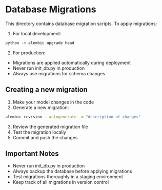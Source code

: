 # Database Migrations

This directory contains database migration scripts. To apply migrations:

1. For local development:

```bash
python -m alembic upgrade head
```

2. For production:

- Migrations are applied automatically during deployment
- Never run init_db.py in production
- Always use migrations for schema changes

## Creating a new migration

1. Make your model changes in the code
2. Generate a new migration:

```bash
alembic revision --autogenerate -m "description of changes"
```

3. Review the generated migration file
4. Test the migration locally
5. Commit and push the changes

## Important Notes

- Never run init_db.py in production
- Always backup the database before applying migrations
- Test migrations thoroughly in a staging environment
- Keep track of all migrations in version control
